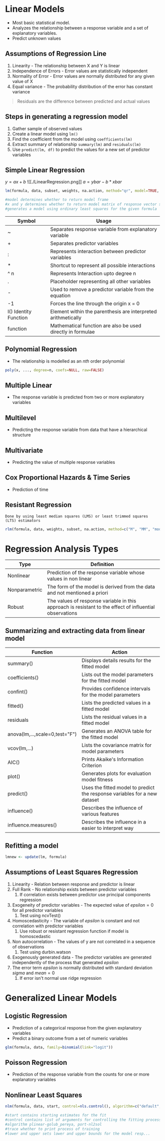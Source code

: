# Linear Models
- Most basic statistical model.
- Analyzes the relationship between a response variable and a set of explanatory variables.
- Predict unknown values

## Assumptions of Regression Line
1. Linearity - The relationship between X and Y is linear
2. Independence of Errors - Error values are statistically independent
3. Normality of Error - Error values are normally distributed for any given value of X
4. Equal variance - The probability distribution of the error has constant variance

> Residuals are the difference between predicted and actual values

## Steps in generating a regression model
1. Gather sample of observed values
2. Create a linear model using `lm()`
3. Find the coefficient from the model using `coefficients(lm)`
4. Extract summary of relationship `summary(lm)` and `residuals(lm)`
5. Use `predict(lm, df)` to predict the values for a new set of predictor variables 
  
## Simple Linear Regression
$y = ax + b$
![[./LinearRegression.png]]
$a=ybar - b*xbar$

```R
lm(formula, data, subset, weights, na.action, method="qr", model=TRUE, x = FALSE, y = FALSE, qr = TRUE, singular.ok = TRUE, contrasts = NULL, offset, ...) 

#model determines whether to return model frame
#x and y determines whether to return model matrix of response vector should be returned or not
#generates a model using ordinary least squares for the given formula
```

|Symbol|Usage|
|-|-|
|~|Separates response variable from explanatory variable|
|+|Separates predictor variables|
|:|Represents interaction between predictor variables|
| * |Shortcut to represent all possible interactions|
| ^ n| Represents Interaction upto degree n |
|.| Placeholder representing all other variables |
| - | Used to remove a predictor variable from the equation |
|-1| Forces the line through the origin x = 0 |
| I() Identity Function| Element within the parenthesis are interpreted arithmetically |
| function | Mathematical function are also be used directly in formulae | 


## Polynomial Regression
- The relationship is modelled as an $nth$ order polynomial
```R
poly(x, ..., degree=n, coefs=NULL, raw=FALSE)
```
  
## Multiple Linear
- The response variable is predicted from two or more explanatory variables
## Multilevel
- Predicting the response variable from data that have a hierarchical structure
## Multivariate
- Predicting the value of multiple response variables
## Cox Proportional Hazards & Time Series
- Prediction of time
## Resistant Regression

	Done by using least median squares (LMS) or least trimmed squares (LTS) estimators

```R
rlm(formula, data, weights, subset, na.action, method=c("M", "MM", "model.frame"), wt.method=c("inv.var", "case"), model=TRUE, x.ret = TRUE, y.ret = FALSE, contrasts = NULL)
```
  
# Regression Analysis Types

| Type | Definition | 
|-|-|
|Nonlinear | Prediction of the response variable whose values in non linear|
|Nonparametric | The form of the model is derived from the data and not mentioned a priori|
|Robust | The values of response variable in this approach is resistant to the effect of influential observations|

## Summarizing and extracting data from linear model

|Function|Action|
|-|-|
| summary()| Displays details results for the fitted model|
| coefficients() | Lists out the model parameters for the fitted model|
| confint() | Provides confidence intervals for the model parameters|
| fitted() | Lists the predicted values in a fitted model|
| residuals | Lists the residual values in a fitted model |
| anova(lm,...,scale=0,test="F") | Generates an ANOVA table for the fitted model |
| vcov(lm,...) | Lists the covariance matrix for model parameters |
| AIC() | Prints Akaike's Information Criterion |
| plot() | Generates plots for evaluation model fitness |
| predict() | Uses the fitted model to predict the response variables for a new dataset |
| influence() | Describes the influence of various features |
| influence.measures() | Describes the influence in a easier to interpret way |


## Refitting a model
```R
lmnew <- update(lm, formula)
```

## Assumptions of Least Squares Regression
1. Linearity - Relation between response and predictor is linear
2. Full Rank - No relationship exists between predictor variables
	1. If correlation exists between predictor use principal components regression
3. Exogeneity of predictor variables - The expected value of $epsilon=0$ for all predictor variables
	1. Test using ncvTest()
4. Homoscedasticity - The variable of $epsilon$ is constant and not correlation with predictor variables
	1. Use robust or resistant regression function if model is homoscedastic
5. Non autocorrelation - The values of y are not correlated in a sequence of observations
	1. Test using durbin.watson
6. Exogenously generated data - The predictor variables are generated independently of the process that generated $epsilon$
7. The error term $epsilon$ is normally distributed with standard deviation $sigma$ and $mean=0$
	1. If error isn't normal use ridge regression

# Generalized Linear Models
## Logistic Regression
- Prediction of a categorical response from the given explanatory variables
- Predict a binary outcome from a set of numeric variables
```R
glm(formula, data, family=binomial(link="logit"))
```

## Poisson Regression
- Prediction of the response variable from the counts for one or more explanatory variables
## Nonlinear Least Squares
```R
nlm(formula, data, start, control=nls.control(), algorithm=c("default", "plinear", "port"), trace=FALSE,subset,weights,na.action,model=FALSE,lower=-Inf,upper=Inf,...)

#start contains starting estimates for the fit
#control contains list of arguments for controlling the fitting process
#algorithm plinear-golub_pereya, port-nl2sol
#trace whether to print process of training
#lower and upper sets lower and upper bounds for the model resp...
```